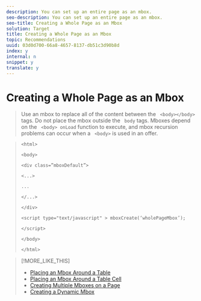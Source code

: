 ```yaml
---
description: You can set up an entire page as an mbox.
seo-description: You can set up an entire page as an mbox.
seo-title: Creating a Whole Page as an Mbox
solution: Target
title: Creating a Whole Page as an Mbox
topic: Recommendations
uuid: 03d0d700-66a8-4657-8137-db51c3d90b8d
index: y
internal: n
snippet: y
translate: y
---
```


# Creating a Whole Page as an Mbox


>Use an mbox to replace all of the content between the ` <body></body>` tags. Do not place the mbox outside the ` body` tags. Mboxes depend on the ` <body> onLoad` function to execute, and mbox recursion problems can occur when a ` <body>` is used in an offer. 

>
>```
><html> 
> 
><body> 
> 
><div class=”mboxDefault”> 
> 
><...> 
> 
>... 
> 
></...> 
> 
></div> 
> 
><script type="text/javascript" > mboxCreate(‘wholePageMbox’); 
> 
></script> 
> 
></body> 
> 
></html>
>```

>[!MORE_LIKE_THIS]
>
>* [ Placing an Mbox Around a Table ](r_Placing_an_Mbox_Around_a_Table.md#reference_361F35DEA8CC4E2B87B470F72C9E344F)
>* [ Placing an Mbox Around a Table Cell ](r_Placing_an_Mbox_Around_a_Table_Cell.md#reference_CBE33BC9DE884F14B39478818C164F43)
>* [ Creating Multiple Mboxes on a Page ](c_Creating_Multiple_Mboxes_on_a_Page.md#concept_4AC9A22530C44C7580877B5DD4C5F863)
>* [ Creating a Dynamic Mbox ](r_Creating_a_Dynamic_Mbox.md#reference_60A14E7EB8754383B2DC6A7E4D531AB4)
